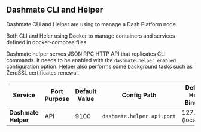 ## Dashmate CLI and Helper

Dashmate CLI and Helper are using to manage a Dash Platform node.

Both CLI and Heler using Docker to manage containers and services
defined in docker-compose files.

Dashmate helper serves JSON RPC HTTP API that replicates CLI commands.
It needs to be enabled with the `dashmate.helper.enabled` configuration option.
Helper also performs some background tasks such as ZeroSSL certificates renewal.

| Service                   | Port Purpose         | Default Value | Config Path                                  | Default Host Binding | Host Config Path |
|---------------------------|----------------------|---------------|----------------------------------------------|---------------------|-----------------|
| **Dashmate Helper**       | API                  | 9100          | `dashmate.helper.api.port`                   | 127.0.0.1 (local)   | (fixed)         |
